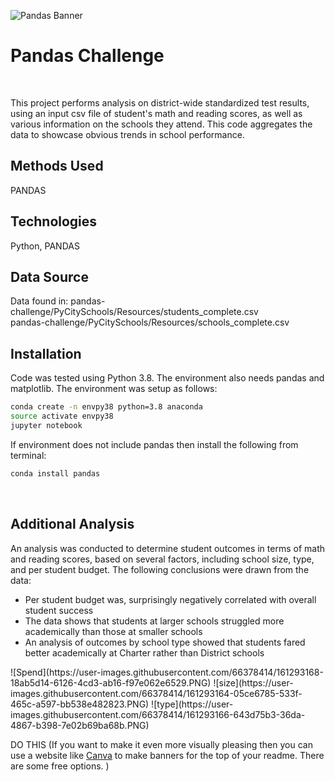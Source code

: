 ![Pandas Banner](https://user-images.githubusercontent.com/66378414/161291276-5edd2bc0-b539-478f-be68-272fcc03c6fb.png)
# Pandas Challenge
<br>

This project performs analysis on district-wide standardized test results, using an input csv file of student's math and reading scores, as well as various information on the schools they attend. This code aggregates the data to showcase obvious trends in school performance.
<br>  

## Methods Used  
PANDAS
<br>

## Technologies
Python, PANDAS
<br>

## Data Source

Data found in:
pandas-challenge/PyCitySchools/Resources/students_complete.csv  
pandas-challenge/PyCitySchools/Resources/schools_complete.csv 
<br>

## Installation
Code was tested using Python 3.8.  The environment also needs pandas and matplotlib. The environment was setup as follows:

```bash
conda create -n envpy38 python=3.8 anaconda
source activate envpy38
jupyter notebook
```
If environment does not include pandas then install the following from terminal:
```bash
conda install pandas
```  
<br>

## Additional Analysis 
An analysis was conducted to determine student outcomes in terms of math and reading scores, based on several factors, including school size, type, and per student budget. The following conclusions were drawn from the data:
<ul>
  <li>Per student budget was, surprisingly negatively correlated with overall student success </li>
  <li>The data shows that students at larger schools struggled more academically than those at smaller schools </li>
  <li>An analysis of outcomes by school type showed that students fared better academically at Charter rather than District schools</li>
</ul>
![Spend](https://user-images.githubusercontent.com/66378414/161293168-18ab5d14-6126-4cd3-ab16-f97e062e6529.PNG)
![size](https://user-images.githubusercontent.com/66378414/161293164-05ce6785-533f-465c-a597-bb538e482823.PNG)
![type](https://user-images.githubusercontent.com/66378414/161293166-643d75b3-36da-4867-b398-7e02b69ba68b.PNG)




<br>



DO THIS (If you want to make it even more visually pleasing then you can use a website like [Canva](https://www.canva.com/web-banners/templates/) to make banners for the top of your readme.  There are some free options.  )
